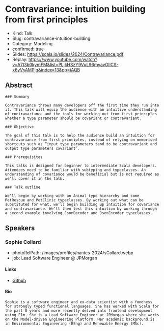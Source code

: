 # Contravariance: intuition building from first principles

- Kind: Talk
- Slug: contravariance-intuition-building
- Category: Modeling
- confirmed: true
- Slides: https://scala.io/slides/2024/Contravariance.pdf
- Replay: https://www.youtube.com/watch?v=A7t3b0kymFM&list=PLjkHSzY9VuL96myavOIICS-x6yVyAMPjg&index=13&pp=iAQB

## Abstract

```
### Summary

Contravariance throws many developers off the first time they run into it. This talk will equip the audience with an intuitive understanding of contravariance and the tools for working out from first principles whether a type parameter should be covariant or contravariant.

### Objective

The goal of this talk is to help the audience build an intuition for contravariance from first principles, instead of relying on memorised shortcuts such as “input type parameters tend to be contravariant and output type parameters covariant”.

### Prerequisites

This talks is designed for beginner to intermediate Scala developers. Attendees need to be familiar with subtyping and typeclasses. An understanding of covariance would be beneficial but is not required as we’ll cover it in the talk.

### Talk outline

We’ll begin by working with an Animal type hierarchy and some PetRescue and PetClinic typeclasses. By working out what can be substituted for what, we’ll begin building up intuition for covariance and contravariance. We’ll then test this intuition by working through a second example involving JsonDecoder and JsonEncoder typeclasses.
```

## Speakers

### Sophie Collard

- photoRelPath: /images/profiles/nantes-2024/sCollard.webp
- job: Lead Software Engineer @ JPMorgan

#### Links

- [Github](https://github.com/sophiecollard)

#### Bio

```
Sophie is a software engineer and ex-data scientist with a fondness for strongly typed functional languages. She has worked with Scala for the past 8 years and more recently delved into frontend development using Elm. She is a Lead Software Engineer at JPMorgan where she works on the Model-driven Engineering Platform. Her academic background is in Environmental Engineering (BEng) and Renewable Energy (MSc).
```
